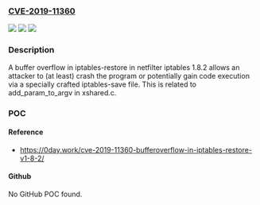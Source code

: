 ### [CVE-2019-11360](https://cve.mitre.org/cgi-bin/cvename.cgi?name=CVE-2019-11360)
![](https://img.shields.io/static/v1?label=Product&message=n%2Fa&color=blue)
![](https://img.shields.io/static/v1?label=Version&message=n%2Fa&color=blue)
![](https://img.shields.io/static/v1?label=Vulnerability&message=n%2Fa&color=brighgreen)

### Description

A buffer overflow in iptables-restore in netfilter iptables 1.8.2 allows an attacker to (at least) crash the program or potentially gain code execution via a specially crafted iptables-save file. This is related to add_param_to_argv in xshared.c.

### POC

#### Reference
- https://0day.work/cve-2019-11360-bufferoverflow-in-iptables-restore-v1-8-2/

#### Github
No GitHub POC found.


